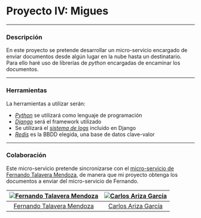 # Proyecto IV: Migues
---
### Descripción  
En este proyecto se pretende desarrollar un micro-servicio encargado de enviar documentos desde algún lugar en la nube hasta un destinatario.  
 Para ello haré uso de librerías de _python_ encargadas de encaminar los documentos.

---
### Herramientas  
La herramientas a utilizar serán:
- [_Python_](https://www.python.org/) se utilizará como lenguaje de programación
- [_Django_](https://www.djangoproject.com/) será el framework utilizado
- Se utilizará el [_sistema de logs_](https://docs.djangoproject.com/en/2.1/topics/logging/) incluido en Django
- [_Redis_](https://redis.io/) es la BBDD elegida, una base de datos clave-valor

---
### Colaboración
Este micro-servicio pretende sincronizarse con el [micro-servicio de Fernando Talavera Mendoza](https://github.com/Thejokeri/IV-18-19-Proyecto), de manera que mi proyecto obtenga los documentos a enviar del micro-servicio de Fernando.

| [![Fernando Talavera Mendoza](https://github.com/Thejokeri.png?size=100)](https://github.com/Thejokeri) | [![Carlos Ariza García](https://github.com/AGCarlos.png?size=100)](https://github.com/AGCarlos) |
| :---: | :---: |
| [Fernando Talavera Mendoza](https://github.com/Thejokeri) | [Carlos Ariza García](https://github.com/AGCarlos) |
